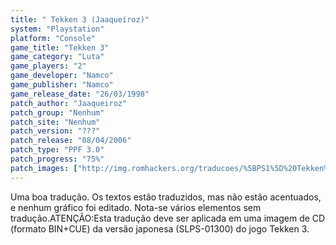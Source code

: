 ```yaml
---
title: " Tekken 3 (Jaaqueiroz)"
system: "Playstation"
platform: "Console"
game_title: "Tekken 3"
game_category: "Luta"
game_players: "2"
game_developer: "Namco"
game_publisher: "Namco"
game_release_date: "26/03/1998"
patch_author: "Jaaqueiroz"
patch_group: "Nenhum"
patch_site: "Nenhum"
patch_version: "???"
patch_release: "08/04/2006"
patch_type: "PPF 3.0"
patch_progress: "75%"
patch_images: ["http://img.romhackers.org/traducoes/%5BPS1%5D%20Tekken%203%20-%20Jaaqueiroz%20-%201.jpg","http://img.romhackers.org/traducoes/%5BPS1%5D%20Tekken%203%20-%20Jaaqueiroz%20-%202.jpg","http://img.romhackers.org/traducoes/%5BPS1%5D%20Tekken%203%20-%20Jaaqueiroz%20-%203.jpg"]
---
```

Uma boa tradução. Os textos estão traduzidos, mas não estão acentuados, e nenhum gráfico foi editado. Nota-se vários elementos sem tradução.ATENÇÃO:Esta tradução deve ser aplicada em uma imagem de CD (formato BIN+CUE) da versão japonesa (SLPS-01300) do jogo Tekken 3.